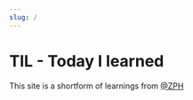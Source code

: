 ```yaml
---
slug: /
---
```

# TIL - Today I learned

This site is a shortform of learnings from [@ZPH](https://github.com/zph)
